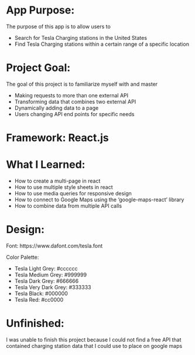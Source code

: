 <h1>App Purpose:</h1>
<p>The purpose of this app is to allow users to</p>
<ul>
    <li>Search for Tesla Charging stations in the United States</li>
    <li>Find Tesla Charging stations within a certain range of a specific location</li>
</ul>

<h1>Project Goal:</h1>
<p>The goal of this project is to familiarize myself with and master</p>
<ul>
    <li>Making requests to more than one external API</li>
    <li>Transforming data that combines two external API</li>
    <li>Dynamically adding data to a page</li>
    <li>Users changing API end points for specific needs</li>
</ul>

<h1>Framework: React.js</h1>

<h1>What I Learned: </h1>
<ul>
    <li>How to create a multi-page in react</li>
    <li>How to use multiple style sheets in react</li>
    <li>How to use media queries for responsive design</li>
    <li>How to connect to Google Maps using the ‘google-maps-react’ library</li>
    <li>How to combine data from multiple API calls</li>
</ul>

<h1>Design:</h1>
    <p>Font: https://www.dafont.com/tesla.font</p>
    <p>Color Palette:</p>
    <ul>
        <li>Tesla Light Grey: #cccccc</li>
        <li>Tesla Medium Grey: #999999</li>
        <li>Tesla Dark Grey: #666666</li>
        <li>Tesla Very Dark Grey: #333333</li>
        <li>Tesla Black: #000000</li>
        <li>Tesla Red: #cc0000</li>
    </ul>

<h1>Unfinished:</h1>
<p>I was unable to finish this project because I could not find a free API that contained charging station data that I could use to place on google maps</p>
